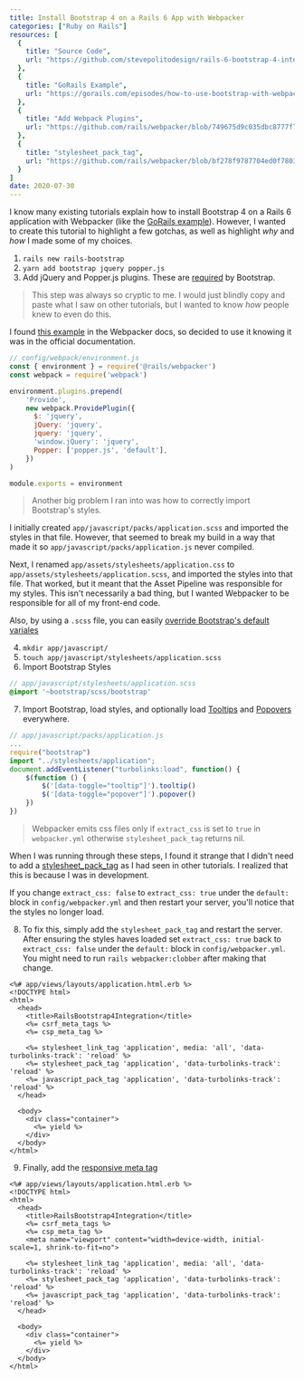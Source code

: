 ```yaml
---
title: Install Bootstrap 4 on a Rails 6 App with Webpacker 
categories: ["Ruby on Rails"]
resources: [
  {
    title: "Source Code",
    url: "https://github.com/stevepolitodesign/rails-6-bootstrap-4-integration"
  },
  {
    title: "GoRails Example",
    url: "https://gorails.com/episodes/how-to-use-bootstrap-with-webpack-and-rails"
  },
  {
    title: "Add Webpack Plugins",
    url: "https://github.com/rails/webpacker/blob/749675d9c035dbc8777f718582e3e4804147e9e5/docs/webpack.md#plugins"
  },
  {
    title: "stylesheet_pack_tag",
    url: "https://github.com/rails/webpacker/blob/bf278f9787704ed0f78038ad7d36c008abc2edfd/docs/css.md#link-styles-from-your-rails-views"
  }
]
date: 2020-07-30
---
```


I know many existing tutorials explain how to install Bootstrap 4 on a Rails 6 application with Webpacker (like the [GoRails example](https://gorails.com/episodes/how-to-use-bootstrap-with-webpack-and-rails)). However, I wanted to create this tutorial to highlight a few gotchas, as well as highlight _why_ and _how_ I made some of my choices.

1. `rails new rails-bootstrap`
2. `yarn add bootstrap jquery popper.js`
3. Add jQuery and Popper.js plugins. These are [required](https://getbootstrap.com/docs/4.5/getting-started/introduction/#js) by Bootstrap. 

> This step was always so cryptic to me. I would just blindly copy and paste what I saw on other tutorials, but I wanted to know _how_ people knew to even do this. 

I found [this example](https://github.com/rails/webpacker/blob/749675d9c035dbc8777f718582e3e4804147e9e5/docs/webpack.md#plugins) in the Webpacker docs, so decided to use it knowing it was in the official documentation.

```js
// config/webpack/environment.js
const { environment } = require('@rails/webpacker')
const webpack = require('webpack')

environment.plugins.prepend(
    'Provide',
    new webpack.ProvidePlugin({
      $: 'jquery',
      jQuery: 'jquery',
      jquery: 'jquery',
      'window.jQuery': 'jquery',
      Popper: ['popper.js', 'default'],
    })
)

module.exports = environment
```
> Another big problem I ran into was how to correctly import Bootstrap's styles.

I initially created `app/javascript/packs/application.scss` and imported the styles in that file. However, that seemed to break my build in a way that made it so `app/javascript/packs/application.js` never compiled.

Next, I renamed `app/assets/stylesheets/application.css` to `app/assets/stylesheets/application.scss`, and imported the styles into that file. That worked, but it meant that the Asset Pipeline was responsible for my styles. This isn't necessarily a bad thing, but I wanted Webpacker to be responsible for all of my front-end code.

Also, by using a `.scss` file, you can easily [override Bootstrap's default variales](https://getbootstrap.com/docs/4.5/getting-started/theming/#variable-defaults)

4. `mkdir app/javascript/`
5. `touch app/javascript/stylesheets/application.scss`
6. Import Bootstrap Styles

```scss
// app/javascript/stylesheets/application.scss
@import '~bootstrap/scss/bootstrap'
``` 

7. Import Bootstrap, load styles, and optionally load [Tooltips](https://getbootstrap.com/docs/4.5/components/tooltips/#example-enable-tooltips-everywhere) and [Popovers](https://getbootstrap.com/docs/4.5/components/popovers/#example-enable-popovers-everywhere) everywhere.

```js
// app/javascript/packs/application.js
...
require("bootstrap")
import "../stylesheets/application";
document.addEventListener("turbolinks:load", function() {
    $(function () {
        $('[data-toggle="tooltip"]').tooltip()
        $('[data-toggle="popover"]').popover()
    })
})
```

> Webpacker emits css files only if `extract_css` is set to `true` in `webpacker.yml` otherwise `stylesheet_pack_tag` returns nil.

When I was running through these steps, I found it strange that I didn't need to add a [stylesheet\_pack\_tag](https://github.com/rails/webpacker/blob/bf278f9787704ed0f78038ad7d36c008abc2edfd/docs/css.md#link-styles-from-your-rails-views) as I had seen in other tutorials. I realized that this is because I was in development.

If you change `extract_css: false` to `extract_css: true` under the `default:` block in `config/webpacker.yml` and then restart your server, you'll notice that the styles no longer load.

8. To fix this, simply add the `stylesheet_pack_tag` and restart the server. After ensuring the styles haves loaded set `extract_css: true` back to `extract_css: false` under the `default:` block in `config/webpacker.yml`. You might need to run `rails webpacker:clobber` after making that change.

```erb{10}
<%# app/views/layouts/application.html.erb %>
<!DOCTYPE html>
<html>
  <head>
    <title>RailsBootstrap4Integration</title>
    <%= csrf_meta_tags %>
    <%= csp_meta_tag %>

    <%= stylesheet_link_tag 'application', media: 'all', 'data-turbolinks-track': 'reload' %>
    <%= stylesheet_pack_tag 'application', 'data-turbolinks-track': 'reload' %>
    <%= javascript_pack_tag 'application', 'data-turbolinks-track': 'reload' %>
  </head>

  <body>
    <div class="container">
      <%= yield %>
    </div>
  </body>
</html>

```

9. Finally, add the [responsive meta tag](https://getbootstrap.com/docs/4.5/getting-started/introduction/#responsive-meta-tag)

```erb{8}
<%# app/views/layouts/application.html.erb %>
<!DOCTYPE html>
<html>
  <head>
    <title>RailsBootstrap4Integration</title>
    <%= csrf_meta_tags %>
    <%= csp_meta_tag %>
    <meta name="viewport" content="width=device-width, initial-scale=1, shrink-to-fit=no">

    <%= stylesheet_link_tag 'application', media: 'all', 'data-turbolinks-track': 'reload' %>
    <%= stylesheet_pack_tag 'application', 'data-turbolinks-track': 'reload' %>
    <%= javascript_pack_tag 'application', 'data-turbolinks-track': 'reload' %>
  </head>

  <body>
    <div class="container">
      <%= yield %>
    </div>
  </body>
</html>
```

